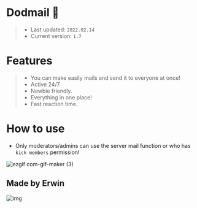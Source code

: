 # Dodmail 🤖
> - Last updated: ``2022.02.14``
> - Current version: ``1.7``
   
# Features
> - You can make easily mails and send it to everyone at once!  
> - Active 24/7.  
> - Newbie friendly.
> - Everything in one place!
> - Fast reaction time. 

# How to use

- Only moderators/admins can use the server mail function or who has ``kick members`` permission!



![ezgif com-gif-maker (3)](https://user-images.githubusercontent.com/78267674/153893360-985c7b8c-ea1b-4457-a650-a81599c53f1d.gif)

## Made by Erwin


![img](https://user-images.githubusercontent.com/78267674/153889753-c92973da-4489-49da-a1d1-6d67430e8384.gif)

